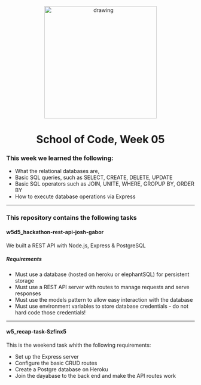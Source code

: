 <div align="center">
    <img src="https://www.pngitem.com/pimgs/m/467-4673213_connector-postgresql-colorlogo-postgres-logo-hd-png-download.png" alt="drawing" width="300"/>
</div>
<h1 align="center">School of Code, Week 05</h1>

### This week we learned the following:
 - What the relational databases are, 
 - Basic SQL queries, such as SELECT, CREATE, DELETE, UPDATE
 - Basic SQL operators such as JOIN, UNITE, WHERE, GROPUP BY, ORDER BY
 - How to execute database operations via Express 
---

### This repository contains the following tasks

#### w5d5_hackathon-rest-api-josh-gabor

We built a REST API with Node.js, Express & PostgreSQL

##### Requirements
 - Must use a database (hosted on heroku or elephantSQL) for persistent storage
 - Must use a REST API server with routes to manage requests and serve responses
 - Must use the models pattern to allow easy interaction with the database
 - Must use environment variables to store database credentials - do not hard code those credentials!

---
#### w5_recap-task-Szfinx5

This is the weekend task whith the following requirements:
 - Set up the Express server
 - Configure the basic CRUD routes
 - Create a Postgre database on Heroku
 - Join the dayabase to the back end and make the API routes work
